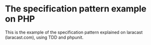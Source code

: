 # The specification pattern example on PHP

This is the example of the specification pattern explained on laracast (laracast.com), using TDD and phpunit.

